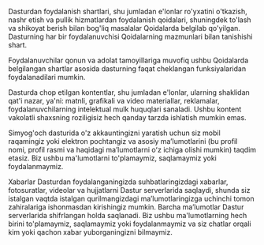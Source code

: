 Dasturdan foydalanish shartlari, shu jumladan e'lonlar ro'yxatini o'tkazish, nashr etish va pullik hizmatlardan foydalanish qoidalari, shuningdek to'lash va shikoyat berish bilan bog'liq masalalar Qoidalarda belgilab qo'yilgan.
Dasturning har bir foydalanuvchisi Qoidalarning mazmunlari bilan tanishishi shart.

Foydalanuvchilar qonun va adolat tamoyillariga muvofiq ushbu Qoidalarda belgilangan shartlar asosida dasturning faqat cheklangan funksiyalaridan foydalanadilari mumkin.

Dasturda chop etilgan kontentlar, shu jumladan e'lonlar, ularning shaklidan qat'i nazar, ya'ni: matnli, grafikali va video materiallar, reklamalar, foydalanuvchilarning intelektual mulk huquqlari sanaladi. Ushbu kontent
vakolatli shaxsning roziligisiz hech qanday tarzda ishlatish mumkin emas.  

Simyog'och dasturida o'z akkauntingizni yaratish uchun siz mobil raqamingiz yoki elektron pochtangiz va asosiy maʼlumotlarini (bu profil nomi, profil rasmi va haqidagi maʼlumotlarni oʻz ichiga olishi mumkin) taqdim etasiz.
 Biz ushbu ma'lumotlarni to'plamaymiz, saqlamaymiz yoki foydalanmaymiz.

Xabarlar
Dasturdan foydalanganingizda suhbatlaringizdagi xabarlar, fotosuratlar, videolar va hujjatlarni Dastur serverlarida saqlaydi, shunda siz istalgan vaqtda istalgan qurilmangizdagi maʼlumotlaringizga uchinchi tomon 
zahiralariga ishonmasdan kirishingiz mumkin.  Barcha maʼlumotlar Dastur serverlarida shifrlangan holda saqlanadi.  Biz ushbu ma'lumotlarning hech birini to'plamaymiz, saqlamaymiz yoki foydalanmaymiz va siz chatlar orqali
 kim yoki qachon xabar yuborganingizni bilmaymiz.
